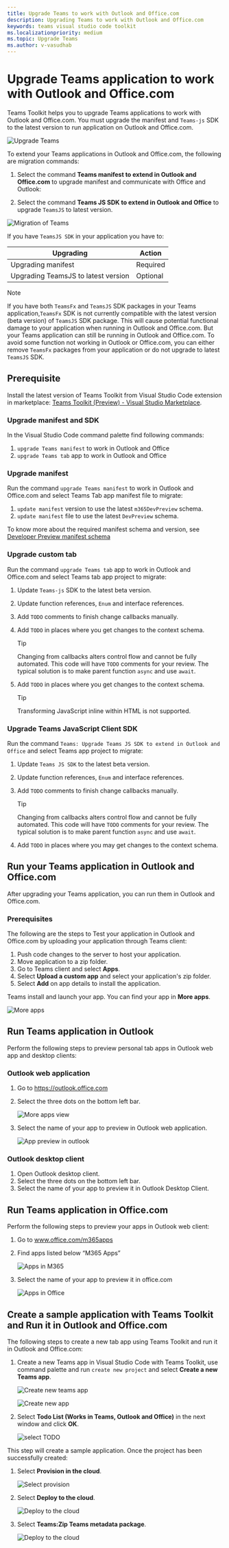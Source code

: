 ```yaml
---
title: Upgrade Teams to work with Outlook and Office.com
description: Upgrading Teams to work with Outlook and Office.com
keywords: teams visual studio code toolkit
ms.localizationpriority: medium
ms.topic: Upgrade Teams
ms.author: v-vasudhab
---
```


# Upgrade Teams application to work with Outlook and Office.com

Teams Toolkit helps you to upgrade Teams applications to work with Outlook and Office.com. You must upgrade the manifest and `Teams-js` SDK to the latest version to run application on Outlook and Office.com.

![Upgrade Teams](../assets/images/upgrade-teams/upgrade-teams.png)

To extend your Teams applications in Outlook and Office.com, the following are migration commands:

1. Select the command **Teams manifest to extend in Outlook and Office.com** to upgrade manifest and communicate with Office and Outlook:

1. Select the command **Teams JS SDK to extend in Outlook and Office** to upgrade `TeamsJS` to latest version.

![Migration of Teams](../assets/images/upgrade-teams/teams-extended-in-outlook-and-office.png)

If you have `TeamsJS SDK` in your application you have to:

|Upgrading|Action|
|---------|------|
|Upgrading manifest|Required|
|Upgrading TeamsJS to latest version|Optional|

>[!NOTE]
> If you have both `TeamsFx` and `TeamsJS` SDK packages in your Teams application,`TeamsFx` SDK is not currently compatible with the latest version (beta version) of `TeamsJS` SDK package. This will cause potential functional damage to your application when running in Outlook and Office.com. But your Teams application can still be running in Outlook and Office.com. To avoid some function not working in Outlook or Office.com, you can either remove `TeamsFx` packages from your application or do not upgrade to latest `TeamsJS` SDK.

## Prerequisite

Install the latest version of Teams Toolkit from Visual Studio Code extension in marketplace: [Teams Toolkit (Preview) - Visual Studio Marketplace](https://marketplace.visualstudio.com/items?itemName=TeamsDevApp.ms-teams-vscode-extension).

### Upgrade manifest and SDK

In the Visual Studio Code command palette find following commands:

1. `upgrade Teams manifest` to work in Outlook and Office
1. `upgrade Teams tab` app to work in Outlook and Office

### Upgrade manifest

Run the command `upgrade Teams manifest` to work in Outlook and Office.com and select Teams Tab app manifest file to migrate:

1. `update manifest` version to use the latest `m365DevPreview` schema.
1. `update manifest` file to use the latest `DevPreview` schema.

To know more about the required manifest schema and version, see [Developer Preview manifest schema](/microsoftteams/platform/resources/schema/manifest-schema-dev-preview)

### Upgrade custom tab

Run the command `upgrade Teams tab` app to work in Outlook and Office.com and select Teams tab app project to migrate:

1. Update `Teams-js` SDK to the latest beta version.
1. Update function references, `Enum` and interface references.
1. Add `TODO` comments to finish change callbacks manually.
1. Add `TODO` in places where you get changes to the context schema.

    > [!TIP]
    > Changing from callbacks alters control flow and cannot be fully automated. This code will have `TODO` comments for your review. The typical solution is to make parent function `async` and use `await`.

1. Add `TODO` in places where you get changes to the context schema.

    > [!TIP]
    > Transforming JavaScript inline within HTML is not supported.

### Upgrade Teams JavaScript Client SDK

Run the command `Teams: Upgrade Teams JS SDK to extend in Outlook and Office` and select Teams app project to migrate:

1. Update `Teams JS SDK` to the latest beta version.
1. Update function references, `Enum` and interface references.
1. Add `TODO` comments to finish change callbacks manually.

    > [!TIP]
    > Changing from callbacks alters control flow and cannot be fully automated. This code will have `TODO` comments for your review. The typical solution is to make parent function `async` and use `await`.

1. Add `TODO` in places where you may get changes to the context schema.

## Run your Teams application in Outlook and Office.com

After upgrading your Teams application, you can run them in Outlook and Office.com.

### Prerequisites

The following are the steps to Test your application in Outlook and Office.com by uploading your application through Teams client:

1. Push code changes to the server to host your application.
1. Move application to a zip folder.
1. Go to Teams client and select **Apps**.
1. Select **Upload a custom app** and select your application's zip folder.
1. Select **Add** on app details to install the application.

Teams install and launch your app. You can find your app in **More apps**.

 ![More apps](../assets/images/upgrade-teams/more-apps.png)

## Run Teams application in Outlook

Perform the following steps to preview personal tab apps in Outlook web app and desktop clients:

### Outlook web application

1. Go to https://outlook.office.com 
1. Select the three dots on the bottom left bar.

    ![More apps view](../assets/images/upgrade-teams/apps.png)

1. Select the name of your app to preview in Outlook web application.

    ![App preview in outlook](../assets/images/upgrade-teams/preview-outlook-web-application.png)

### Outlook desktop client

1. Open Outlook desktop client.
1. Select the three dots on the bottom left bar.
1. Select the name of your app to preview it in Outlook Desktop Client.

## Run Teams application in Office.com

Perform the following steps to preview your apps in Outlook web client:

1. Go to www.office.com/m365apps
1. Find apps listed below “M365 Apps”

    ![Apps in M365](../assets/images/upgrade-teams/m365-app.png)

1. Select the name of your app to preview it in office.com

    ![Apps in Office](../assets/images/upgrade-teams/office-preview.png)

## Create a sample application with Teams Toolkit and Run it in Outlook and Office.com

The following steps to create a new tab app using Teams Toolkit and run it in Outlook and Office.com:

1. Create a new Teams app in Visual Studio Code with Teams Toolkit, use command palette and run `create new project` and select **Create a new Teams app**.

    ![Create new teams app](../assets/images/upgrade-teams/create-new-teams-app.png)

    ![Create new app](../assets/images/upgrade-teams/create-new-app.png)

1. Select **Todo List (Works in Teams, Outlook and Office)** in the next window and click **OK**. 

    ![select TODO](../assets/images/upgrade-teams/todo-in-outlook-office.png)

This step will create a sample application. Once the project has been successfully created:

1. Select **Provision in the cloud**.

    ![Select provision](../assets/images/upgrade-teams/provision-in-cloud.png)

1. Select **Deploy to the cloud**.

    ![Deploy to the cloud](../assets/images/upgrade-teams/deploy-to-the-cloud.png)

1. Select **Teams:Zip Teams metadata package**.

    ![Deploy to the cloud](../assets/images/upgrade-teams/zip-metadata-package.png)

